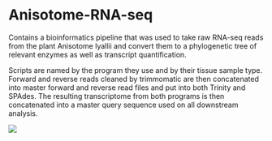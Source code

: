 # Anisotome-RNA-seq
Contains a bioinformatics pipeline that was used to take raw RNA-seq reads from the plant Anisotome lyallii and convert them to a phylogenetic tree of relevant enzymes as well as transcript quantification.

Scripts are named by the program they use and by their tissue sample type. Forward and reverse reads cleaned by trimmomatic are then concatenated into master forward and reverse read files and put into both Trinity and SPAdes. The resulting transcriptome from both programs is then concatenated into a master query sequence used on all downstream analysis.

![](CrissTyl/Anisotome-RNA-seq/AnisoscriptPipeline.drawio.png)
